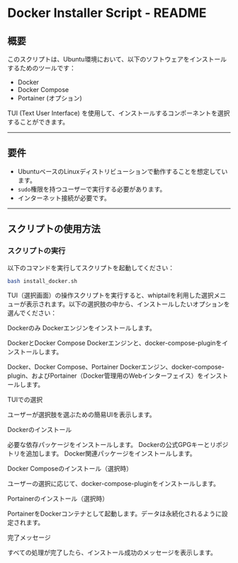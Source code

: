 # Docker Installer Script - README

## 概要
このスクリプトは、Ubuntu環境において、以下のソフトウェアをインストールするためのツールです：
- Docker
- Docker Compose
- Portainer (オプション)

TUI (Text User Interface) を使用して、インストールするコンポーネントを選択することができます。

---

## 要件
- UbuntuベースのLinuxディストリビューションで動作することを想定しています。
- `sudo`権限を持つユーザーで実行する必要があります。
- インターネット接続が必要です。

---

## スクリプトの使用方法
### スクリプトの実行
以下のコマンドを実行してスクリプトを起動してください：
```bash
bash install_docker.sh
```
TUI（選択画面）の操作スクリプトを実行すると、whiptailを利用した選択メニューが表示されます。以下の選択肢の中から、インストールしたいオプションを選んでください：

Dockerのみ
Dockerエンジンをインストールします。


DockerとDocker Compose
Dockerエンジンと、docker-compose-pluginをインストールします。


Docker、Docker Compose、Portainer
Dockerエンジン、docker-compose-plugin、およびPortainer（Docker管理用のWebインターフェイス）をインストールします。

TUIでの選択

ユーザーが選択肢を選ぶための簡易UIを表示します。



Dockerのインストール

必要な依存パッケージをインストールします。
Dockerの公式GPGキーとリポジトリを追加します。
Docker関連パッケージをインストールします。



Docker Composeのインストール（選択時）

ユーザーの選択に応じて、docker-compose-pluginをインストールします。



Portainerのインストール（選択時）

PortainerをDockerコンテナとして起動します。データは永続化されるように設定されます。



完了メッセージ

すべての処理が完了したら、インストール成功のメッセージを表示します。